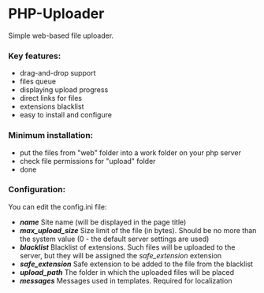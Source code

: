 # PHP-Uploader
Simple web-based file uploader.

### Key features:
- drag-and-drop support
- files queue
- displaying upload progress
- direct links for files
- extensions blacklist
- easy to install and configure

### Minimum installation:
- put the files from "web" folder into a work folder on your php server
- check file permissions for "upload" folder
- done

### Configuration:
You can edit the config.ini file:
- ***name*** 
Site name (will be displayed in the page title)
- ***max_upload_size***
Size limit of the file (in bytes). Should be no more than the system value (0 - the default server settings are used)
- ***blacklist***
Blacklist of extensions. Such files will be uploaded to the server, but they will be assigned the *safe_extension* extension
- ***safe_extension***
Safe extension to be added to the file from the blacklist
- ***upload_path***
The folder in which the uploaded files will be placed
- ***messages***
Messages used in templates. Required for localization